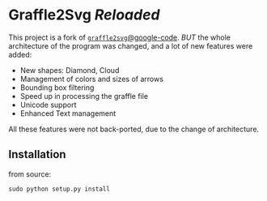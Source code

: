 <!--
SPDX-FileCopyrightText: 2012 Jean-Noel Avila <jn.avila@free.fr>
SPDX-FileCopyrightText: 2022 Jean-Noël Avila <jn.avila@free.fr>
SPDX-FileCopyrightText: 2023 Robin Vobruba <hoijui.quaero@gmail.com>

SPDX-License-Identifier: BSD-3-Clause
-->

# Graffle2Svg _Reloaded_

This project is a fork of [`graffle2svg`@google-code](
http://code.google.com/p/graffle2svg/).
_BUT_ the whole architecture of the program was changed,
and a lot of new features were added:

* New shapes: Diamond, Cloud
* Management of colors and sizes of arrows
* Bounding box filtering
* Speed up in processing the graffle file
* Unicode support
* Enhanced Text management

All these features were not back-ported,
due to the change of architecture.

## Installation

from source:

```shell
sudo python setup.py install
```
